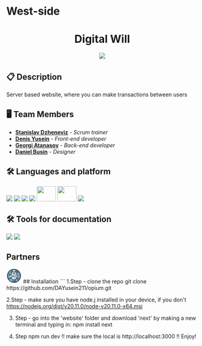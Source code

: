 # West-side

<h1 align="center">Digital Will</h1>

<p align="center">
<img src = "https://cdn.discordapp.com/attachments/941331379516473386/1196199670876225556/West-Side_logo.png?ex=65b6c2c1&is=65a44dc1&hm=fdf217b9dff3186b5c604e82fe94c378bfc1f0d6adefda769df264ad68e134a1&">
</p>
 

## 📋 Description    
Server based website, where you can make transactions between users

## 🖥 Team Members
* <a href="https://github.com/SDDzheneviz21">**Stanislav Dzheneviz**</a> - *Scrum trainer*
* <a href="https://github.com/DAYusein211">**Denis Yusein**</a> - *Front-end developer* 
* <a href="https://github.com/GAAtanasov21">**Georgi Atanasov**</a> - *Back-end developer* 
* <a href="https://github.com/DRBuzin21">**Daniel Busin**</a> - *Designer* 

## 🛠️ Languages and platform

<p align="left"> 
  <img src="https://d2nir1j4sou8ez.cloudfront.net/wp-content/uploads/2021/12/nextjs-boilerplate-logo.png" width = "40px"/>
  <img src="https://upload.wikimedia.org/wikipedia/commons/thumb/9/9a/Visual_Studio_Code_1.35_icon.svg/512px-Visual_Studio_Code_1.35_icon.svg.png" width = "40px"/>
  <img src="https://static-00.iconduck.com/assets.00/github-icon-2048x2048-eyd5tyuo.png" width = "40px"/>
 <img src="https://cdn.worldvectorlogo.com/logos/gsap-greensock.svg" width = "40px"/>
  <img src="https://seeklogo.com/images/T/tailwind-css-logo-5AD4175897-seeklogo.com.png" width = "50px" height = "40px"/>
 <img src="https://global.discourse-cdn.com/standard17/uploads/threejs/original/2X/e/e4f86d2200d2d35c30f7b1494e96b9595ebc2751.png" width = "50px" height = "40px"/>
  <img src="https://cdn.icon-icons.com/icons2/2415/PNG/512/mongodb_original_logo_icon_146424.png" width = "40px"/>
</p>

## 🛠️ Tools for documentation
  <img src="https://cdn.worldvectorlogo.com/logos/powerpoint-2.svg" width = "40px"/> <img src="https://cdn.worldvectorlogo.com/logos/word-1.svg" width = "40px"/>

## Partners 
<img src="/Documents/Logo.png" width = "40px"/>
## Installation
```
1.Step - clone the repo
git clone https://github.com/DAYusein211/opium.git

2.Step - make sure you have node.j installed in your device, if you don't
https://nodejs.org/dist/v20.11.0/node-v20.11.0-x64.msi

3. Step - go into the 'website' folder and download 'next' by making a new terminal and typing in:
npm install next

4. Step npm run dev !! make sure the local is http://localhost:3000 !!
Enjoy!


